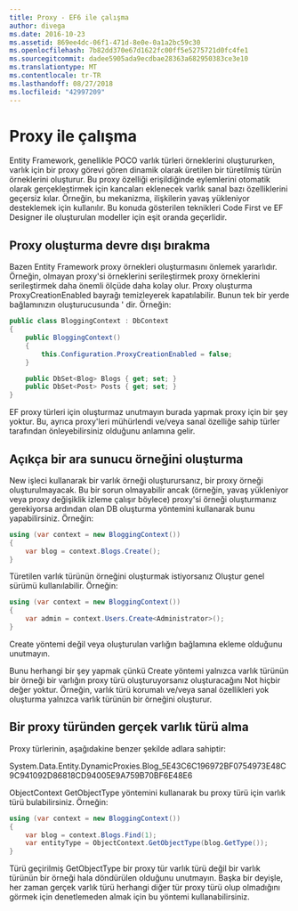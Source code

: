```yaml
---
title: Proxy - EF6 ile çalışma
author: divega
ms.date: 2016-10-23
ms.assetid: 869ee4dc-06f1-471d-8e0e-0a1a2bc59c30
ms.openlocfilehash: 7b82dd370e67d1622fc00ff5e5275721d0fc4fe1
ms.sourcegitcommit: dadee5905ada9ecdbae28363a682950383ce3e10
ms.translationtype: MT
ms.contentlocale: tr-TR
ms.lasthandoff: 08/27/2018
ms.locfileid: "42997209"
---
```

# <a name="working-with-proxies"></a>Proxy ile çalışma
Entity Framework, genellikle POCO varlık türleri örneklerini oluştururken, varlık için bir proxy görevi gören dinamik olarak üretilen bir türetilmiş türün örneklerini oluşturur. Bu proxy özelliği erişildiğinde eylemlerini otomatik olarak gerçekleştirmek için kancaları eklenecek varlık sanal bazı özelliklerini geçersiz kılar. Örneğin, bu mekanizma, ilişkilerin yavaş yükleniyor desteklemek için kullanılır. Bu konuda gösterilen teknikleri Code First ve EF Designer ile oluşturulan modeller için eşit oranda geçerlidir.  

## <a name="disabling-proxy-creation"></a>Proxy oluşturma devre dışı bırakma  

Bazen Entity Framework proxy örnekleri oluşturmasını önlemek yararlıdır. Örneğin, olmayan proxy'si örneklerini serileştirmek proxy örneklerini serileştirmek daha önemli ölçüde daha kolay olur. Proxy oluşturma ProxyCreationEnabled bayrağı temizleyerek kapatılabilir. Bunun tek bir yerde bağlamınızın oluşturucusunda ' dir. Örneğin:  

``` csharp
public class BloggingContext : DbContext
{
    public BloggingContext()
    {
        this.Configuration.ProxyCreationEnabled = false;
    }  

    public DbSet<Blog> Blogs { get; set; }
    public DbSet<Post> Posts { get; set; }
}
```  

EF proxy türleri için oluşturmaz unutmayın burada yapmak proxy için bir şey yoktur. Bu, ayrıca proxy'leri mühürlendi ve/veya sanal özelliğe sahip türler tarafından önleyebilirsiniz olduğunu anlamına gelir.  

## <a name="explicitly-creating-an-instance-of-a-proxy"></a>Açıkça bir ara sunucu örneğini oluşturma  

New işleci kullanarak bir varlık örneği oluşturursanız, bir proxy örneği oluşturulmayacak. Bu bir sorun olmayabilir ancak (örneğin, yavaş yükleniyor veya proxy değişiklik izleme çalışır böylece) proxy'si örneği oluşturmanız gerekiyorsa ardından olan DB oluşturma yöntemini kullanarak bunu yapabilirsiniz. Örneğin:  

``` csharp
using (var context = new BloggingContext())
{
    var blog = context.Blogs.Create();
}
```  

Türetilen varlık türünün örneğini oluşturmak istiyorsanız Oluştur genel sürümü kullanılabilir. Örneğin:  

``` csharp
using (var context = new BloggingContext())
{
    var admin = context.Users.Create<Administrator>();
}
```  

Create yöntemi değil veya oluşturulan varlığın bağlamına ekleme olduğunu unutmayın.  

Bunu herhangi bir şey yapmak çünkü Create yöntemi yalnızca varlık türünün bir örneği bir varlığın proxy türü oluşturuyorsanız oluşturacağını Not hiçbir değer yoktur. Örneğin, varlık türü korumalı ve/veya sanal özellikleri yok oluşturma yalnızca varlık türünün bir örneğini oluşturur.  

## <a name="getting-the-actual-entity-type-from-a-proxy-type"></a>Bir proxy türünden gerçek varlık türü alma  

Proxy türlerinin, aşağıdakine benzer şekilde adlara sahiptir:  

System.Data.Entity.DynamicProxies.Blog_5E43C6C196972BF0754973E48C9C941092D86818CD94005E9A759B70BF6E48E6  

ObjectContext GetObjectType yöntemini kullanarak bu proxy türü için varlık türü bulabilirsiniz. Örneğin:  

``` csharp
using (var context = new BloggingContext())
{
    var blog = context.Blogs.Find(1);
    var entityType = ObjectContext.GetObjectType(blog.GetType());
}
```  

Türü geçirilmiş GetObjectType bir proxy tür varlık türü değil bir varlık türünün bir örneği hala döndürülen olduğunu unutmayın. Başka bir deyişle, her zaman gerçek varlık türü herhangi diğer tür proxy türü olup olmadığını görmek için denetlemeden almak için bu yöntemi kullanabilirsiniz.  
